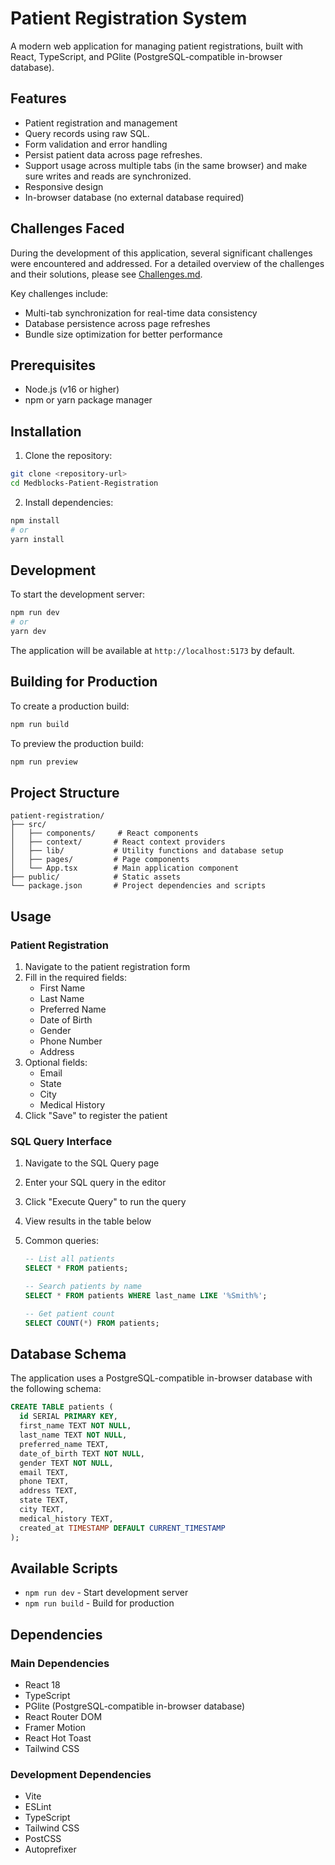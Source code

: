 # Patient Registration System

A modern web application for managing patient registrations, built with React, TypeScript, and PGlite (PostgreSQL-compatible in-browser database).

## Features

- Patient registration and management
- Query records using raw SQL.
- Form validation and error handling
- Persist patient data across page refreshes.
- Support usage across multiple tabs (in the same browser) and make sure writes and reads are synchronized.
- Responsive design
- In-browser database (no external database required)

## Challenges Faced

During the development of this application, several significant challenges were encountered and addressed. For a detailed overview of the challenges and their solutions, please see [Challenges.md](./Challenges.md).

Key challenges include:

- Multi-tab synchronization for real-time data consistency
- Database persistence across page refreshes
- Bundle size optimization for better performance

## Prerequisites

- Node.js (v16 or higher)
- npm or yarn package manager

## Installation

1. Clone the repository:

```bash
git clone <repository-url>
cd Medblocks-Patient-Registration
```

2. Install dependencies:

```bash
npm install
# or
yarn install
```

## Development

To start the development server:

```bash
npm run dev
# or
yarn dev
```

The application will be available at `http://localhost:5173` by default.

## Building for Production

To create a production build:

```bash
npm run build
```

To preview the production build:

```bash
npm run preview
```

## Project Structure

```
patient-registration/
├── src/
│   ├── components/     # React components
│   ├── context/       # React context providers
│   ├── lib/           # Utility functions and database setup
│   ├── pages/         # Page components
│   └── App.tsx        # Main application component
├── public/            # Static assets
└── package.json       # Project dependencies and scripts
```

## Usage

### Patient Registration

1. Navigate to the patient registration form
2. Fill in the required fields:
   - First Name
   - Last Name
   - Preferred Name
   - Date of Birth
   - Gender
   - Phone Number
   - Address
3. Optional fields:
   - Email
   - State
   - City
   - Medical History
4. Click "Save" to register the patient

### SQL Query Interface

1. Navigate to the SQL Query page
2. Enter your SQL query in the editor
3. Click "Execute Query" to run the query
4. View results in the table below
5. Common queries:

   ```sql
   -- List all patients
   SELECT * FROM patients;

   -- Search patients by name
   SELECT * FROM patients WHERE last_name LIKE '%Smith%';

   -- Get patient count
   SELECT COUNT(*) FROM patients;
   ```

## Database Schema

The application uses a PostgreSQL-compatible in-browser database with the following schema:

```sql
CREATE TABLE patients (
  id SERIAL PRIMARY KEY,
  first_name TEXT NOT NULL,
  last_name TEXT NOT NULL,
  preferred_name TEXT,
  date_of_birth TEXT NOT NULL,
  gender TEXT NOT NULL,
  email TEXT,
  phone TEXT,
  address TEXT,
  state TEXT,
  city TEXT,
  medical_history TEXT,
  created_at TIMESTAMP DEFAULT CURRENT_TIMESTAMP
);

```

## Available Scripts

- `npm run dev` - Start development server
- `npm run build` - Build for production

## Dependencies

### Main Dependencies

- React 18
- TypeScript
- PGlite (PostgreSQL-compatible in-browser database)
- React Router DOM
- Framer Motion
- React Hot Toast
- Tailwind CSS

### Development Dependencies

- Vite
- ESLint
- TypeScript
- Tailwind CSS
- PostCSS
- Autoprefixer
